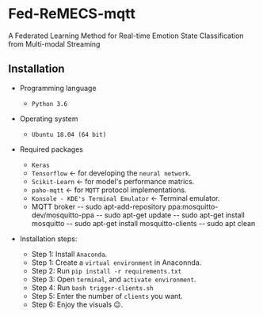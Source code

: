 # Fed-ReMECS-mqtt
A Federated Learning Method for Real-time Emotion State Classification from Multi-modal Streaming

## Installation 
- Programming language
  - `Python 3.6`

- Operating system
  - `Ubuntu 18.04 (64 bit)` 

- Required packages
  - `Keras` 
  - `Tensorflow` &#8592; for developing the `neural network`.
  - `Scikit-Learn` &#8592; for model's performance matrics. 
  - `paho-mqtt` &#8592; for `MQTT` protocol implementations. 
  - `Konsole - KDE's Terminal Emulator` &#8592; Terminal emulator.
  -  MQTT broker 
      -- sudo apt-add-repository ppa:mosquitto-dev/mosquitto-ppa
      -- sudo apt-get update
      -- sudo apt-get install mosquitto
      -- sudo apt-get install mosquitto-clients
      -- sudo apt clean
  
- Installation steps:
  - Step 1: Install `Anaconda`. 
  - Step 1: Create a `virtual environment` in Anaconnda.
  - Step 2: Run `pip install -r requirements.txt`
  - Step 3: Open `terminal`, and `activate environment`.
  - Step 4: Run `bash trigger-clients.sh`
  - Step 5: Enter the number of `clients` you want. 
  - Step 6: Enjoy the visuals :wink:.

